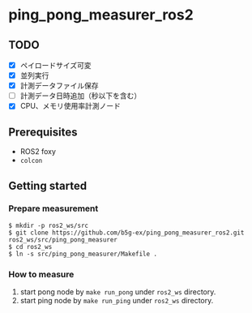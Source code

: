# ping_pong_measurer_ros2

## TODO

- [x] ペイロードサイズ可変
- [x] 並列実行
- [x] 計測データファイル保存
- [ ] 計測データ日時追加（秒以下を含む）
- [x] CPU、メモリ使用率計測ノード

## Prerequisites

* ROS2 foxy
* `colcon`

## Getting started

### Prepare measurement

```
$ mkdir -p ros2_ws/src
$ git clone https://github.com/b5g-ex/ping_pong_measurer_ros2.git ros2_ws/src/ping_pong_measurer
$ cd ros2_ws
$ ln -s src/ping_pong_measurer/Makefile .
```

### How to measure

1. start pong node by `make run_pong` under `ros2_ws` directory.
2. start ping node by `make run_ping` under `ros2_ws` directory.
